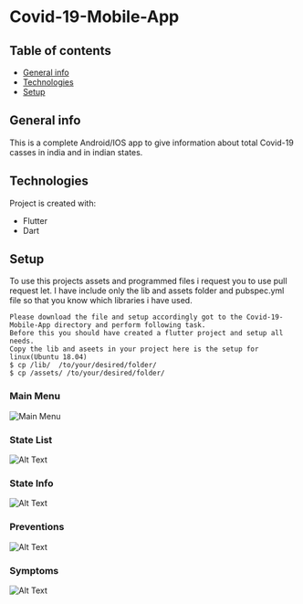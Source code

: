 # Covid-19-Mobile-App
## Table of contents
* [General info](#general-info)
* [Technologies](#technologies)
* [Setup](#setup)

## General info
This is a complete Android/IOS app to give information about total Covid-19 casses in india and in indian states.
	
## Technologies
Project is created with:
* Flutter
* Dart
	
## Setup
To use this projects assets and programmed files i request you to use pull request let. I have include only the lib and assets folder and pubspec.yml file so that you know which libraries i have used.

```
Please download the file and setup accordingly got to the Covid-19-Mobile-App directory and perform following task.
Before this you should have created a flutter project and setup all needs.
Copy the lib and aseets in your project here is the setup for linux(Ubuntu 18.04)
$ cp /lib/  /to/your/desired/folder/
$ cp /assets/ /to/your/desired/folder/
```
### Main Menu
![Main Menu](./images/mainmenu.jpeg "Main Menu")

### State List
![Alt Text](./images/listofstates.jpeg "List of States")

### State Info
![Alt Text](./images/statedetail.jpeg "State Details")

### Preventions
![Alt Text](./images/prevention.jpeg "Prevention")

### Symptoms
![Alt Text](./images/symptoms.jpeg "Symptoms")
